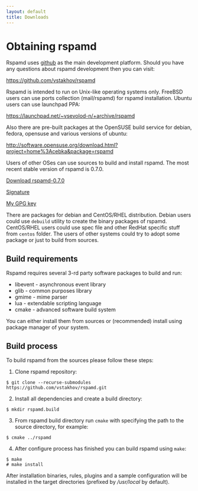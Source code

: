 ```yaml
---
layout: default
title: Downloads
---
```


# Obtaining rspamd

Rspamd uses [github](https://github.com) as the main development platform. Should you have any questions
about rspamd development then you can visit:

<https://github.com/vstakhov/rspamd>

Rspamd is intended to run on Unix-like operating systems only. FreeBSD users can use ports
collection (mail/rspamd) for rspamd installation. Ubuntu users can use launchpad PPA:

<https://launchpad.net/~vsevolod-n/+archive/rspamd>

Also there are pre-built packages at the OpenSUSE build service for debian, fedora, opensuse and
various versions of ubuntu:

<http://software.opensuse.org/download.html?project=home%3Acebka&package=rspamd>

Users of other OSes can use sources to build and install rspamd. The most recent stable version of rspamd is
0.7.0.

<p><a class="btn btn-primary" href="/downloads/rspamd-0.7.0.tar.xz">Download rspamd-0.7.0</a></p>

[Signature](/downloads/rspamd-0.7.0.tar.gz.asc)

[My GPG key](https://rspamd.com/vsevolod.pubkey)

There are packages for debian and CentOS/RHEL distribution. Debian users could
use `debuild` utility to create the binary packages of rspamd. CentOS/RHEL
users could use spec file and other RedHat specific stuff from `centos`
folder.  The users of other systems could try to adopt some package or just to
build from sources.

Build requirements
------------------

Rspamd requires several 3-rd party software packages to build and run:

* libevent - asynchronous event library
* glib - common purposes library
* gmime - mime parser
* lua - extendable scripting language
* cmake - advanced software build system 

You can either install them from sources or (recommended) install using package manager of your system.

Build process
-------------

To build rspamd from the sources please follow these steps:

1. Clone rspamd repository:

~~~
$ git clone --recurse-submodules https://github.com/vstakhov/rspamd.git
~~~

2. Install all dependencies and create a build directory:

~~~
$ mkdir rspamd.build
~~~

3. From rspamd build directory run `cmake` with specifying the path to the source
directory, for example:

~~~
$ cmake ../rspamd
~~~

4. After configure process has finished you can build rspamd using `make`:

~~~
$ make
# make install
~~~

After installation binaries, rules, plugins and a sample configuration will be
installed in the target directories (prefixed by */usr/local* by default).
